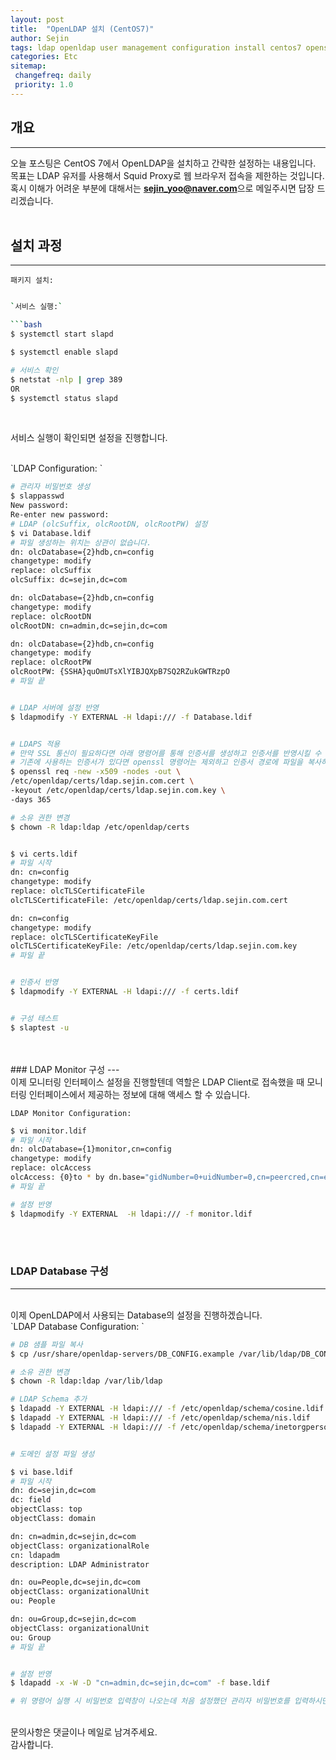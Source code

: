 ```yaml
---
layout: post
title:  "OpenLDAP 설치 (CentOS7)"
author: Sejin
tags: ldap openldap user management configuration install centos7 opensource
categories: Etc
sitemap:
 changefreq: daily
 priority: 1.0
---
```


## 개요
---
오늘 포스팅은 CentOS 7에서 OpenLDAP을 설치하고 간략한 설정하는 내용입니다.
<br>
목표는 LDAP 유저를 사용해서 Squid Proxy로 웹 브라우저 접속을 제한하는 것입니다.
<br>
혹시 이해가 어려운 부분에 대해서는 **sejin_yoo@naver.com**으로 메일주시면 답장 드리겠습니다.
<br>
<br>

## 설치 과정
---

`패키지 설치:`

```bash

`서비스 실행:`

```bash
$ systemctl start slapd

$ systemctl enable slapd

# 서비스 확인
$ netstat -nlp | grep 389
OR
$ systemctl status slapd

```
<br>

서비스 실행이 확인되면 설정을 진행합니다.

<br>
`LDAP Configuration: `

```bash
# 관리자 비밀번호 생성
$ slappasswd
New password:
Re-enter new password:
# LDAP (olcSuffix, olcRootDN, olcRootPW) 설정
$ vi Database.ldif
# 파일 생성하는 위치는 상관이 없습니다.
dn: olcDatabase={2}hdb,cn=config
changetype: modify
replace: olcSuffix
olcSuffix: dc=sejin,dc=com

dn: olcDatabase={2}hdb,cn=config
changetype: modify
replace: olcRootDN
olcRootDN: cn=admin,dc=sejin,dc=com

dn: olcDatabase={2}hdb,cn=config
changetype: modify
replace: olcRootPW
olcRootPW: {SSHA}quOmUTsXlYIBJQXpB7SQ2RZukGWTRzpO
# 파일 끝


# LDAP 서버에 설정 반영
$ ldapmodify -Y EXTERNAL -H ldapi:/// -f Database.ldif


# LDAPS 적용
# 만약 SSL 통신이 필요하다면 아래 명령어를 통해 인증서를 생성하고 인증서를 반영시킬 수 있습니다.
# 기존에 사용하는 인증서가 있다면 openssl 명령어는 제외하고 인증서 경로에 파일을 복사하면 됩니다.
$ openssl req -new -x509 -nodes -out \
/etc/openldap/certs/ldap.sejin.com.cert \
-keyout /etc/openldap/certs/ldap.sejin.com.key \
-days 365

# 소유 권한 변경
$ chown -R ldap:ldap /etc/openldap/certs


$ vi certs.ldif
# 파일 시작
dn: cn=config
changetype: modify
replace: olcTLSCertificateFile
olcTLSCertificateFile: /etc/openldap/certs/ldap.sejin.com.cert

dn: cn=config
changetype: modify
replace: olcTLSCertificateKeyFile
olcTLSCertificateKeyFile: /etc/openldap/certs/ldap.sejin.com.key
# 파일 끝


# 인증서 반영
$ ldapmodify -Y EXTERNAL -H ldapi:/// -f certs.ldif


# 구성 테스트
$ slaptest -u


```
<br>

<br>
### LDAP Monitor 구성
---
<br>
이제 모니터링 인터페이스 설정을 진행할텐데 역할은 LDAP Client로 접속했을 때 모니터링 인터페이스에서 제공하는 정보에 대해 액세스 할 수 있습니다.
<br>

`LDAP Monitor Configuration: `

```bash
$ vi monitor.ldif
# 파일 시작
dn: olcDatabase={1}monitor,cn=config
changetype: modify
replace: olcAccess
olcAccess: {0}to * by dn.base="gidNumber=0+uidNumber=0,cn=peercred,cn=external, cn=auth" read by dn.base="cn=admin,dc=sejin,dc=com" read by * none
# 파일 끝

# 설정 반영
$ ldapmodify -Y EXTERNAL  -H ldapi:/// -f monitor.ldif
```
<br>
<br>

### LDAP Database 구성
---
<br>
이제 OpenLDAP에서 사용되는 Database의 설정을 진행하겠습니다.

<br>
`LDAP Database Configuration: `

```bash
# DB 샘플 파일 복사
$ cp /usr/share/openldap-servers/DB_CONFIG.example /var/lib/ldap/DB_CONFIG

# 소유 권한 변경
$ chown -R ldap:ldap /var/lib/ldap

# LDAP Schema 추가
$ ldapadd -Y EXTERNAL -H ldapi:/// -f /etc/openldap/schema/cosine.ldif
$ ldapadd -Y EXTERNAL -H ldapi:/// -f /etc/openldap/schema/nis.ldif
$ ldapadd -Y EXTERNAL -H ldapi:/// -f /etc/openldap/schema/inetorgperson.ldif


# 도메인 설정 파일 생성

$ vi base.ldif
# 파일 시작
dn: dc=sejin,dc=com
dc: field
objectClass: top
objectClass: domain

dn: cn=admin,dc=sejin,dc=com
objectClass: organizationalRole
cn: ldapadm
description: LDAP Administrator

dn: ou=People,dc=sejin,dc=com
objectClass: organizationalUnit
ou: People

dn: ou=Group,dc=sejin,dc=com
objectClass: organizationalUnit
ou: Group
# 파일 끝


# 설정 반영
$ ldapadd -x -W -D "cn=admin,dc=sejin,dc=com" -f base.ldif

# 위 명령어 실행 시 비밀번호 입력창이 나오는데 처음 설정했던 관리자 비밀번호를 입력하시면 됩니다.

```

<br>
문의사항은 댓글이나 메일로 남겨주세요.
<br>
감사합니다.
<br>

